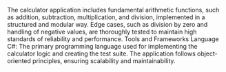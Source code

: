 The calculator application includes fundamental arithmetic functions, such as addition, subtraction, multiplication, and division, implemented in a structured and modular way. Edge cases, such as division by zero and handling of negative values, are thoroughly tested to maintain high standards of reliability and performance.
Tools and Frameworks
Language
C#: The primary programming language used for implementing the calculator logic and creating the test suite. The application follows object-oriented principles, ensuring scalability and maintainability.


